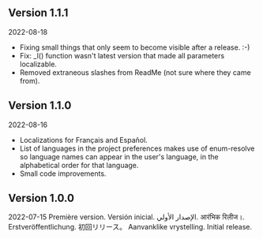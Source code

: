 ## Version 1.1.1
2022-08-18
- Fixing small things that only seem to become visible after a release. :-)
- Fix: _l() function wasn't latest version that made all parameters localizable.
- Removed extraneous slashes from ReadMe (not sure where they came from).

## Version 1.1.0
2022-08-16
- Localizations for Français and Español.
- List of languages in the project preferences makes use of enum-resolve so language names
  can appear in the user's language, in the alphabetical order for that language.
- Small code improvements.

## Version 1.0.0
2022-07-15
Première version.
Versión inicial.
الإصدار الأولي.
आरंभिक रिलीज।.
Erstveröffentlichung.
初回リリース。
Aanvanklike vrystelling.
Initial release.
